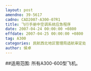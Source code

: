 ```yaml
---
layout: post
amendno: 39-5617
cadno: CAD2007-A300-07R1
title: 飞行手册中空调系统应急程序
date: 2007-04-24 00:00:00 +0800
effdate: 2007-04-25 00:00:00 +0800
tag: A300
categories: 民航西北地区管理局适航审定处
author: 侯卓
---
```


##适用范围:
所有A300-600型飞机。

